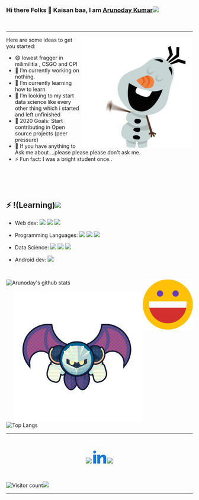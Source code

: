 ### Hi there Folks 👋 Kaisan baa, I am [Arunoday Kumar](https://nirala69.github.io/sample/)<img src="https://media2.giphy.com/media/KB8MHRUq55wjXVwWyl/source.gif" width="50">
<br/>
<hr>

<img src="hii.gif" width="300" align='right'>

Here are some ideas to get you started:
- 😄 lowest fragger in milimilitia , CSGO and CPI
- 🔭 I’m currently working on nothing.
- 🌱 I’m currently learning how to learn
- 👯 I’m looking to my start data science like every other thing which i started and left unfinished 
- 🥅 2020 Goals: Start contributing in Open source projects (peer pressure)
- 💬 If you have anything to Ask me about ...please please please don't ask me.
- ⚡ Fun fact: I was a bright student once..

<br/>
<br/>


<br/>

## ⚡ !(Learning)<img src="https://cdn-5e74a325f911c80ca0fe3f0d.closte.com/wp-content/uploads/2020/04/digital-marketing-london-4-1.gif" width="50">

<p align="left">
    
- Web dev:
    <a href="" alt="HTML"><img width="25px" src="https://upload.wikimedia.org/wikipedia/commons/thumb/8/80/HTML5_logo_resized.svg/1200px-HTML5_logo_resized.svg.png"></a>
    <a href="" alt="CSS"><img width="25px" src="https://upload.wikimedia.org/wikipedia/commons/thumb/d/d5/CSS3_logo_and_wordmark.svg/1200px-CSS3_logo_and_wordmark.svg.png"></a>
    <a href="" alt="React"><img width="25px" src="https://cdn.worldvectorlogo.com/logos/react.svg"></a>
    
- Programming Languages: 
    <a href="" alt="C"><img width="35px" src="https://cdn.iconscout.com/icon/free/png-512/c-programming-569564.png"></a>
    <a href="" alt="Java"><img width="80px" src="https://logos-download.com/wp-content/uploads/2016/10/Java_logo_icon.png"></a>
    <a href="" alt="GitHub"><img width="80px" src="https://www.python.org/static/community_logos/python-logo-inkscape.svg"></a>

    
    
- Data Science:
    <a href="" alt="GitHub"><img width="100px" src="https://matplotlib.org/3.2.1/_static/logo2_compressed.svg"></a>
    <a href="" alt="GitHub"><img width="100px" src="https://upload.wikimedia.org/wikipedia/commons/thumb/e/ed/Pandas_logo.svg/1200px-Pandas_logo.svg.png"></a>
    <a href="" alt="GitHub"><img width="100px" src="https://upload.wikimedia.org/wikipedia/commons/thumb/1/1a/NumPy_logo.svg/775px-NumPy_logo.svg.png"></a>
   
- Android dev:
    <a href="" alt="GitHub"><img width="100px" src="https://upload.wikimedia.org/wikipedia/commons/1/17/Google-flutter-logo.png"></a>
    
   
  </p>
  <br/>


<a href="" alt="Happy" ><img width="135px" align="right" src="https://github.com/nirala69/nirala69/blob/master/happy.png"></a>

![Arunoday's github stats](https://github-readme-stats.vercel.app/api?username=nirala69&show_icons=true&theme=radical)
<br/>
<br/>
<img src="bat.gif" width="350" align='right'>
![Top Langs](https://github-readme-stats.vercel.app/api/top-langs/?username=nirala69)
<br>
<hr>
<br>
<p align="center">
    <a href="https://drive.google.com/file/d/1bVulZCLqBCx1_bE9Sj_uLMkFhvDpKeT4/view?usp=sharing   " alt="resume"><img width="35px" src="https://cdn2.iconfinder.com/data/icons/business-management-and-teamwork-filled-color/300/163251747Untitled-3-512.png"></a>
    <a href="ttps://www.linkedin.com/in/ArunodayKumar/ " alt="Linkedin"><img width="35px" src="linkedin.png"></a>
    <a href="https://nirala69.github.io/Portfolio/" alt="Portfolio"><img width="100px" src="https://www.a2solutions.ae/wp-content/uploads/2015/10/portfolio.png"></a>
</p>
  
<br/>

![Visitor count](https://visitor-badge.laobi.icu/badge?page_id=nirala69.nirala69)<img src="https://media.giphy.com/media/dxn6fRlTIShoeBr69N/giphy.gif" width="30">

<hr>


